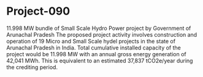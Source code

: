 # Project-090
11.998 MW bundle of Small Scale Hydro Power project by Government of Arunachal Pradesh 
The proposed project activity involves construction and operation of 19 Micro and Small Scale hydel projects
in the state of Arunachal Pradesh in India. Total cumulative installed capacity of the project would be 11.998 MW 
with an annual gross energy generation of 42,041 MWh. This is equivalent to an estimated 37,837 tCO2e/year during the crediting period.
